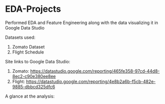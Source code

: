 # EDA-Projects
Performed EDA and Feature Engineering along with the data visualizing it in Google Data Studio

Datasets used:
1) Zomato Dataset
2) Flight Schedule

Site links to Google Data Studio:
1) Zomato: https://datastudio.google.com/reporting/465fe358-97cd-44d8-8ec2-c90e380ee8ee
2) Flight: https://datastudio.google.com/reporting/4e8b2a6b-f5cb-482e-9885-dbbcd325dfc6

A glance at the analysis:
